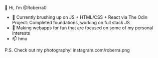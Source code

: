 👋 Hi, I’m @Roberra0
- 🌱 Currently brushing up on JS + HTML/CSS + React via The Odin Project: Completed foundations, working on full stack JS
- 👀 Making webapps for fun that are focused on some of my personal interests
- 📫 hmu

P.S. Check out my photography! instagram.com/roberra.png
<!---
Roberra0/Roberra0 is a ✨ special ✨ repository because its `README.md` (this file) appears on your GitHub profile.
You can click the Preview link to take a look at your changes.
--->
